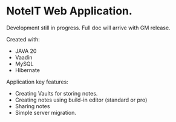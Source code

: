 # NoteIT Web Application.

Development still in progress. Full doc will arrive with GM release.

Created with:

- JAVA 20
- Vaadin
- MySQL
- Hibernate

Application key features:

- Creating Vaults for storing notes.
- Creating notes using build-in editor (standard or pro)
- Sharing notes
- Simple server migration.